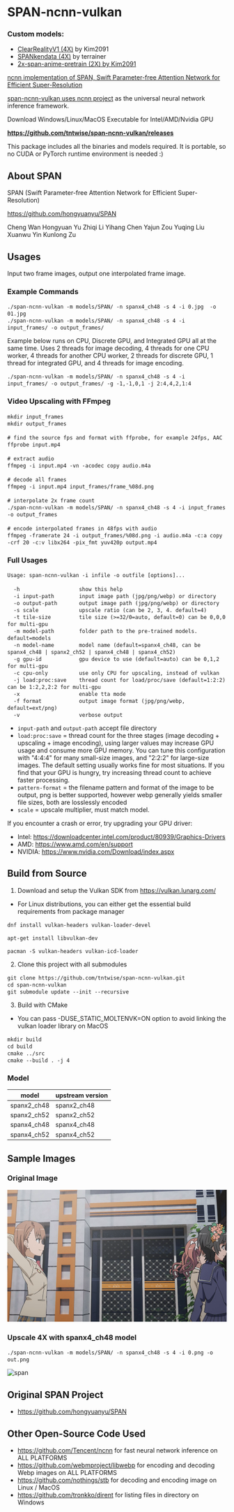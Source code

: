 # SPAN-ncnn-vulkan
### Custom models:
- <a href="https://openmodeldb.info/models/4x-ClearRealityV1">ClearRealityV1 (4X)</a> by Kim2091
- <a href="https://github.com/terrainer/AI-Upscaling-Models/tree/main/4xSPANkendata">SPANkendata (4X)</a> by terrainer
- <a href="https://openmodeldb.info/models/2x-span-anime-pretrain">2x-span-anime-pretrain (2X) by Kim2091




ncnn implementation of SPAN, Swift Parameter-free Attention Network for Efficient Super-Resolution

span-ncnn-vulkan uses [ncnn project](https://github.com/Tencent/ncnn) as the universal neural network inference framework.


Download Windows/Linux/MacOS Executable for Intel/AMD/Nvidia GPU

**https://github.com/tntwise/span-ncnn-vulkan/releases**

This package includes all the binaries and models required. It is portable, so no CUDA or PyTorch runtime environment is needed :)

## About SPAN

SPAN (Swift Parameter-free Attention Network for Efficient Super-Resolution)

https://github.com/hongyuanyu/SPAN

Cheng Wan Hongyuan Yu Zhiqi Li Yihang Chen Yajun Zou Yuqing Liu Xuanwu Yin Kunlong Zu


## Usages

Input two frame images, output one interpolated frame image.

### Example Commands

```shell
./span-ncnn-vulkan -m models/SPAN/ -n spanx4_ch48 -s 4 -i 0.jpg  -o 01.jpg
./span-ncnn-vulkan -m models/SPAN/ -n spanx4_ch48 -s 4 -i input_frames/ -o output_frames/
```

Example below runs on CPU, Discrete GPU, and Integrated GPU all at the same time. Uses 2 threads for image decoding, 4 threads for one CPU worker, 4 threads for another CPU worker, 2 threads for discrete GPU, 1 thread for integrated GPU, and 4 threads for image encoding.
```shell
./span-ncnn-vulkan -m models/SPAN/ -n spanx4_ch48 -s 4 -i input_frames/ -o output_frames/ -g -1,-1,0,1 -j 2:4,4,2,1:4
```

### Video Upscaling with FFmpeg

```shell
mkdir input_frames
mkdir output_frames

# find the source fps and format with ffprobe, for example 24fps, AAC
ffprobe input.mp4

# extract audio
ffmpeg -i input.mp4 -vn -acodec copy audio.m4a

# decode all frames
ffmpeg -i input.mp4 input_frames/frame_%08d.png

# interpolate 2x frame count
./span-ncnn-vulkan -m models/SPAN/ -n spanx4_ch48 -s 4 -i input_frames -o output_frames

# encode interpolated frames in 48fps with audio
ffmpeg -framerate 24 -i output_frames/%08d.png -i audio.m4a -c:a copy -crf 20 -c:v libx264 -pix_fmt yuv420p output.mp4
```

### Full Usages

```console
Usage: span-ncnn-vulkan -i infile -o outfile [options]...

  -h                   show this help
  -i input-path        input image path (jpg/png/webp) or directory
  -o output-path       output image path (jpg/png/webp) or directory
  -s scale             upscale ratio (can be 2, 3, 4. default=4)
  -t tile-size         tile size (>=32/0=auto, default=0) can be 0,0,0 for multi-gpu
  -m model-path        folder path to the pre-trained models. default=models
  -n model-name        model name (default=spanx4_ch48, can be spanx4_ch48 | spanx2_ch52 | spanx4_ch48 | spanx4_ch52)
  -g gpu-id            gpu device to use (default=auto) can be 0,1,2 for multi-gpu
  -c cpu-only          use only CPU for upscaling, instead of vulkan
  -j load:proc:save    thread count for load/proc/save (default=1:2:2) can be 1:2,2,2:2 for multi-gpu
  -x                   enable tta mode
  -f format            output image format (jpg/png/webp, default=ext/png)
  -v                   verbose output
```

- `input-path` and `output-path` accept file directory
- `load:proc:save` = thread count for the three stages (image decoding + upscaling + image encoding), using larger values may increase GPU usage and consume more GPU memory. You can tune this configuration with "4:4:4" for many small-size images, and "2:2:2" for large-size images. The default setting usually works fine for most situations. If you find that your GPU is hungry, try increasing thread count to achieve faster processing.
- `pattern-format` = the filename pattern and format of the image to be output, png is better supported, however webp generally yields smaller file sizes, both are losslessly encoded
- `scale` = upscale multiplier, must match model.

If you encounter a crash or error, try upgrading your GPU driver:

- Intel: https://downloadcenter.intel.com/product/80939/Graphics-Drivers
- AMD: https://www.amd.com/en/support
- NVIDIA: https://www.nvidia.com/Download/index.aspx

## Build from Source

1. Download and setup the Vulkan SDK from https://vulkan.lunarg.com/
  - For Linux distributions, you can either get the essential build requirements from package manager
```shell
dnf install vulkan-headers vulkan-loader-devel
```
```shell
apt-get install libvulkan-dev
```
```shell
pacman -S vulkan-headers vulkan-icd-loader
```

2. Clone this project with all submodules

```shell
git clone https://github.com/tntwise/span-ncnn-vulkan.git
cd span-ncnn-vulkan
git submodule update --init --recursive
```

3. Build with CMake
  - You can pass -DUSE_STATIC_MOLTENVK=ON option to avoid linking the vulkan loader library on MacOS

```shell
mkdir build
cd build
cmake ../src
cmake --build . -j 4
```

### Model

| model | upstream version |
|---|---|
| spanx2_ch48 | spanx2_ch48 |
| spanx2_ch52 | spanx2_ch52 |
| spanx4_ch48 | spanx4_ch48 |
| spanx4_ch52 | spanx4_ch52 |


## Sample Images

### Original Image

![origin0](images/in0.png)


### Upscale 4X with spanx4_ch48 model

```shell
./span-ncnn-vulkan -m models/SPAN/ -n spanx4_ch48 -s 4 -i 0.png -o out.png
```

![span](images/out0.png)


## Original SPAN Project

- https://github.com/hongyuanyu/SPAN

## Other Open-Source Code Used

- https://github.com/Tencent/ncnn for fast neural network inference on ALL PLATFORMS
- https://github.com/webmproject/libwebp for encoding and decoding Webp images on ALL PLATFORMS
- https://github.com/nothings/stb for decoding and encoding image on Linux / MacOS
- https://github.com/tronkko/dirent for listing files in directory on Windows
